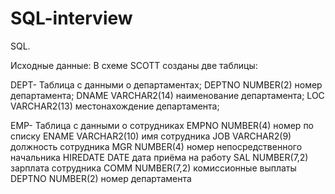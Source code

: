 # SQL-interview
SQL.

Исходные данные:
В схеме SCOTT созданы две таблицы:

DEPT- Таблица с данными о департаментах;
DEPTNO
NUMBER(2)
номер департамента;
DNAME
VARCHAR2(14)
наименование департамента;
LOC
VARCHAR2(13)
местонахождение департамента;


EMP- Таблица с данными о сотрудниках
EMPNO
NUMBER(4)
номер по списку
ENAME
VARCHAR2(10)
имя сотрудника
JOB
VARCHAR2(9)
должность сотрудника
MGR
NUMBER(4)
номер непосредственного начальника
HIREDATE
DATE
дата приёма на работу
SAL
NUMBER(7,2)
зарплата сотрудника
COMM
NUMBER(7,2)
комиссионные выплаты
DEPTNO
NUMBER(2)
номер департамента

